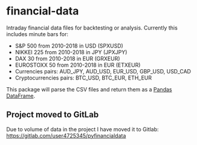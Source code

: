 # financial-data
Intraday financial data files for backtesting or analysis. Currently this includes minute bars for:

- S&P 500 from 2010-2018 in USD (SPXUSD)
- NIKKEI 225 from 2010-2018 in JPY (JPXJPY)
- DAX 30 from 2010-2018 in EUR (GRXEUR)
- EUROSTOXX 50 from 2010-2018 in EUR (ETXEUR)
- Currencies pairs: AUD_JPY, AUD_USD, EUR_USD, GBP_USD, USD_CAD
- Cryptocurrencies pairs: BTC_USD, BTC_EUR, ETH_EUR

This package will parse the CSV files and return them as a [Pandas DataFrame](https://pandas.pydata.org/pandas-docs/stable/generated/pandas.DataFrame.html).

## Project moved to GitLab

Due to volume of data in the project I have moved it to Gitlab: https://gitlab.com/user4725345/pyfinancialdata
